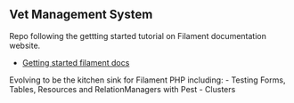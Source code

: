 ## Vet Management System

Repo following the gettting started tutorial on Filament documentation website.

- [Getting started filament docs](https://filamentphp.com/docs/3.x/panels/getting-started)

Evolving to be the kitchen sink for Filament PHP including:
      -    Testing Forms, Tables, Resources and RelationManagers with Pest
      -     Clusters


